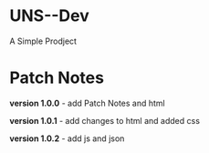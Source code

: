 # UNS--Dev

A Simple Prodject

# Patch Notes

**version 1.0.0** - add Patch Notes and html

**version 1.0.1** - add changes to html and added css

**version 1.0.2** - add js and json

